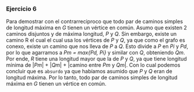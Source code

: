 ### Ejercicio 6

Para demostrar con el contrarreciproco que todo par de caminos simples de longitud máxima en _G_ tienen un vértice en común. Asumo que existen 2 caminos disjuntos y de máxima longitud, _P_ y _Q_. Sin embargo, existe un camino R el cual el cual usa los vértices de _P_ y _Q_, ya que como el grafo es conexo, existe un camino que nos lleva de _P_ a _Q_. Esto divide a _P_ en _Pi_ y _Pd_, por lo que agarramos a _Pm = max{Pd, Pi}_ y similar con _Q_, obteniendo _Qm_. Por ende, _R_ tiene una longitud mayor que la de _P_ y _Q_, ya que tiene longitud mínima de |_Pm_| + |_Qm_| + |camino entre _Pm_ y _Qm_|.  Con lo cual podemos concluir que es `absurdo` ya que habíamos asumido que _P_ y _Q_ eran de longitud máxima. Por lo tanto, todo par de caminos simples de longitud máxima en _G_ tienen un vértice en común.